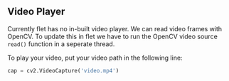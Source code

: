 ## Video Player
Currently flet has no in-built video player. We can read video frames with OpenCV. To update this in flet we have to run the OpenCV video source `read()` function in a seperate thread. 

To play your video, put your video path in the following line:
```python
cap = cv2.VideoCapture('video.mp4')

```